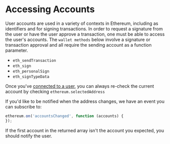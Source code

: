 # Accessing Accounts

User accounts are used in a variety of contexts in Ethereum, including as identifiers and for signing transactions. In order to request a signature from the user or have the user approve a transaction, one must be able to access the user's accounts. The `wallet methods` below involve a signature or transaction approval and all require the sending account as a function parameter.

* `eth_sendTransaction`
* `eth_sign`
* `eth_personalSign`
* `eth_signTypeData`

Once you've [connected to a user](getting-started/#connecting-to-pitaka), you can always re-check the current account by checking `ethereum.selectedAddress`

If you'd like to be notified when the address changes, we have an event you can subscribe to:

```javascript
ethereum.on('accountsChanged', function (accounts) {
});
```

If the first account in the returned array isn't the account you expected, you should notify the user.&#x20;
